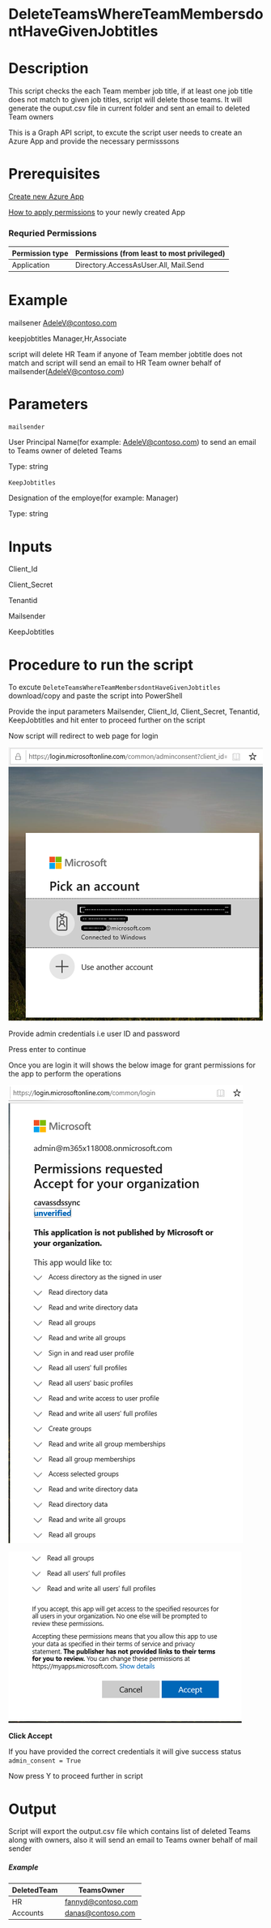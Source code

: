 # DeleteTeamsWhereTeamMembersdontHaveGivenJobtitles

# Description

This script checks the each Team member job title, if at least one job title does not match to given job titles, script will delete those teams. It will generate the ouput.csv file in current folder and sent an email to deleted Team owners

This is a Graph API script, to excute the script user needs to create an Azure App and provide the necessary permisssons 

# Prerequisites

[Create new Azure App](https://docs.microsoft.com/en-us/graph/auth-register-app-v2)

[How to apply permissions](https://docs.microsoft.com/en-us/graph/notifications-integration-app-registration) to your newly created App

### Requried Permissions

|Permission type	          |  Permissions (from least to most privileged)|
|----------|-------------------|
|Application|Directory.AccessAsUser.All, Mail.Send|

# Example

mailsener AdeleV@contoso.com

keepjobtitles Manager,Hr,Associate 

script will delete HR Team if anyone of Team member jobtitle does not match and script will send an email to HR Team owner behalf of mailsender(AdeleV@contoso.com)

# Parameters

 `mailsender`
 
   User Principal Name(for example: AdeleV@contoso.com) to send an email to Teams owner of deleted Teams 
   
   Type: string 

 `KeepJobtitles`
 
   Designation of the employe(for example: Manager)
   
   Type: string 
      
# Inputs
   
   Client_Id
   
   Client_Secret
   
   Tenantid
   
   Mailsender
   
   KeepJobtitles
        
 # Procedure to run the script
 
   To excute `DeleteTeamsWhereTeamMembersdontHaveGivenJobtitles` download/copy and paste the script into PowerShell
        
   Provide the input parameters Mailsender, Client_Id, Client_Secret, Tenantid, KeepJobtitles and hit enter to proceed further on the script
        
   Now script will redirect to web page for login
        
   ![Signin](https://github.com/Geetha63/MS-Teams-Scripts/blob/master/Images/Siginin.png)
        
   Provide admin credentials i.e user ID and password 
        
   Press enter to continue
   
   Once you are login it will shows the below image for grant permissions for the app to perform the operations

 ![GrantPermission](https://github.com/Geetha63/MS-Teams-Scripts/blob/master/Images/GrantPermissions.png)
 
 ![GrantPermission](https://github.com/Geetha63/MS-Teams-Scripts/blob/master/Images/GrantPermissions2.png)
 
 **Click Accept**

 If you have provided the correct credentials it will give success status `admin_consent = True`
 
 Now press Y to proceed further in script
       
 # Output
 
 Script will export the output.csv file which contains list of deleted Teams along with owners, also it will send an email to Teams owner behalf of mail sender
 
 ##### Example
 
 |DeletedTeam|TeamsOwner        |
 |-----------|------------------|
 |HR         |fannyd@contoso.com|
 |Accounts   |danas@contoso.com |
